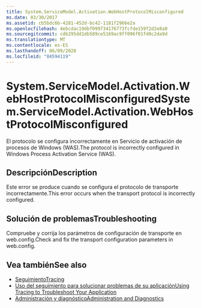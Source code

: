 ```yaml
---
title: System.ServiceModel.Activation.WebHostProtocolMisconfigured
ms.date: 03/30/2017
ms.assetid: cb5bdc6b-4281-452d-bc42-1181f2966e2a
ms.openlocfilehash: 4ebcdac19dbf099734176773fcfde159f2d2e8a0
ms.sourcegitcommit: cdb295dd1db589ce5169ac9ff096f01fd0c2da9d
ms.translationtype: MT
ms.contentlocale: es-ES
ms.lasthandoff: 06/09/2020
ms.locfileid: "84594119"
---
```

# <a name="systemservicemodelactivationwebhostprotocolmisconfigured"></a><span data-ttu-id="97a6a-102">System.ServiceModel.Activation.WebHostProtocolMisconfigured</span><span class="sxs-lookup"><span data-stu-id="97a6a-102">System.ServiceModel.Activation.WebHostProtocolMisconfigured</span></span>
<span data-ttu-id="97a6a-103">El protocolo se configura incorrectamente en Servicio de activación de procesos de Windows (WAS).</span><span class="sxs-lookup"><span data-stu-id="97a6a-103">The protocol is incorrectly configured in Windows Process Activation Service (WAS).</span></span>  
  
## <a name="description"></a><span data-ttu-id="97a6a-104">Descripción</span><span class="sxs-lookup"><span data-stu-id="97a6a-104">Description</span></span>  
 <span data-ttu-id="97a6a-105">Este error se produce cuando se configura el protocolo de transporte incorrectamente.</span><span class="sxs-lookup"><span data-stu-id="97a6a-105">This error occurs when the transport protocol is incorrectly configured.</span></span>  
  
## <a name="troubleshooting"></a><span data-ttu-id="97a6a-106">Solución de problemas</span><span class="sxs-lookup"><span data-stu-id="97a6a-106">Troubleshooting</span></span>  
 <span data-ttu-id="97a6a-107">Compruebe y corrija los parámetros de configuración de transporte en web.config.</span><span class="sxs-lookup"><span data-stu-id="97a6a-107">Check and fix the transport configuration parameters in web.config.</span></span>  
  
## <a name="see-also"></a><span data-ttu-id="97a6a-108">Vea también</span><span class="sxs-lookup"><span data-stu-id="97a6a-108">See also</span></span>

- [<span data-ttu-id="97a6a-109">Seguimiento</span><span class="sxs-lookup"><span data-stu-id="97a6a-109">Tracing</span></span>](index.md)
- [<span data-ttu-id="97a6a-110">Uso del seguimiento para solucionar problemas de su aplicación</span><span class="sxs-lookup"><span data-stu-id="97a6a-110">Using Tracing to Troubleshoot Your Application</span></span>](using-tracing-to-troubleshoot-your-application.md)
- [<span data-ttu-id="97a6a-111">Administración y diagnóstico</span><span class="sxs-lookup"><span data-stu-id="97a6a-111">Administration and Diagnostics</span></span>](../index.md)

